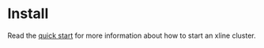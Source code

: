 # Install

Read the [quick start](https://github.com/xline-kv/Xline/blob/master/doc/quick-start/README.md) for more information about how to start an xline cluster.